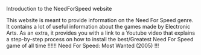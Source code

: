 Introduction to the NeedForSpeed website

This website is meant to provide information on the Need For Speed genre. It contains a lot of useful information about the games made by Electronic Arts.
As an extra, it provides you with a link to a Youtube video that explains a step-by-step process on how to install the best/Greatest Need For Speed game of 
all time !!!!!! Need For Speed: Most Wanted (2005) !!!
